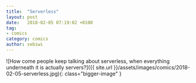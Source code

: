 ```yaml
---
title:  "Serverless"
layout: post
date:   2018-02-05 07:19:02 +0100
tag:
- comics
category: comics
author: sebiwi
---
```


![How come people keep talking about serverless, when everything underneath it is actually servers?]({{ site.url }}/assets/images/comics/2018-02-05-serverless.jpg){: class="bigger-image" }

